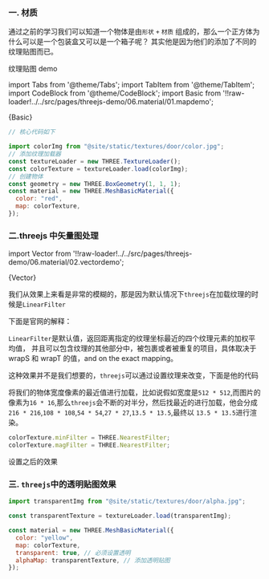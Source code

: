### 一. 材质

通过之前的学习我们可以知道一个物体是由`形状` `+` `材质` 组成的，那么一个正方体为什么可以是一个包装盒又可以是一个箱子呢？
其实他是因为他们的添加了不同的纹理贴图而已。

<a to="/threejs-demo/06.material/01.mapdemo">纹理贴图 demo</a>

import Tabs from '@theme/Tabs';
import TabItem from '@theme/TabItem';
import CodeBlock from '@theme/CodeBlock';
import Basic from '!!raw-loader!../../src/pages/threejs-demo/06.material/01.mapdemo';

<Tabs>
  <TabsItem value="mapdemo" label="threejs">
    <CodeBlock language="tsx">{Basic}</CodeBlock>
  </TabsItem>
  
</Tabs>

```js
// 核心代码如下

import colorImg from "@site/static/textures/door/color.jpg";
// 添加纹理加载器
const textureLoader = new THREE.TextureLoader();
const colorTexture = textureLoader.load(colorImg);
// 创建物体
const geometry = new THREE.BoxGeometry(1, 1, 1);
const material = new THREE.MeshBasicMaterial({
  color: "red",
  map: colorTexture,
});
```

### 二.threejs 中<a to="/threejs-demo/06.material/02.vectordemo">矢量图</a>处理

import Vector from '!!raw-loader!../../src/pages/threejs-demo/06.material/02.vectordemo';

<Tabs>
  <TabsItem value="mapdemo" label="threejs">
    <CodeBlock language="tsx">{Vector}</CodeBlock>
  </TabsItem>
</Tabs>

我们从效果上来看是非常的模糊的，那是因为默认情况下`threejs`在加载纹理的时候是`LinearFilter`

下面是官网的解释：

`LinearFilter`是默认值，返回距离指定的纹理坐标最近的四个纹理元素的加权平均值， 并且可以包含纹理的其他部分中，被包裹或者被重复的项目，具体取决于 wrapS 和 wrapT 的值，and on the exact mapping。

这种效果并不是我们想要的，`threejs`可以通过设置纹理来改变，下面是他的代码

将我们的物体宽度像素的最近值进行加载，比如说假如宽度是`512 * 512`,而图片的像素为`16 * 16`,那么`threejs`会不断的对半分，然后找最近的进行加载，他会分成`216 * 216`,`108 * 108`,`54 * 54`,`27 * 27`,`13.5 * 13.5`,最终以 `13.5 * 13.5`进行渲染。

```js
colorTexture.minFilter = THREE.NearestFilter;
colorTexture.magFilter = THREE.NearestFilter;
```

<a to="/threejs-demo/06.material/03.vectorresult">设置之后的效果</a>

### 三. `threejs`中的<a to="/threejs-demo/06.material/04.transparentTexture">透明贴图效果</a>

```js
import transparentImg from "@site/static/textures/door/alpha.jpg";

const transparentTexture = textureLoader.load(transparentImg);

const material = new THREE.MeshBasicMaterial({
  color: "yellow",
  map: colorTexture,
  transparent: true, // 必须设置透明
  alphaMap: transparentTexture, // 添加透明贴图
});
```

